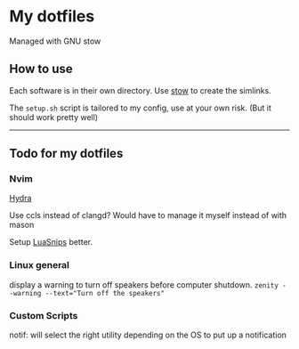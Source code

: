# My dotfiles

Managed with GNU stow

## How to use

Each software is in their own directory.
Use [stow](https://www.gnu.org/software/stow/) to create the simlinks.

The `setup.sh` script is tailored to my config, use at your own risk.
(But it should work pretty well)

---

## Todo for my dotfiles

### Nvim

[Hydra](https://github.com/anuvyklack/hydra.nvim)

Use ccls instead of clangd? Would have to manage it myself instead of with mason

Setup [LuaSnips](https://www.youtube.com/watch?v=Dn800rlPIho) better.

### Linux general

display a warning to turn off speakers before computer shutdown.
`zenity --warning --text="Turn off the speakers"`

### Custom Scripts

notif: will select the right utility depending on the OS to put up a notification
